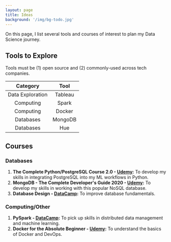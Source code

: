 ```yaml
---
layout: page
title: Ideas
background: '/img/bg-todo.jpg'
---
```


On this page, I list several tools and courses of interest to plan my Data Science journey.

## Tools to Explore
Tools must be (1) open source and (2) commonly-used across tech companies.

| Category | Tool |
| :------: | :--: |
| Data Exploration | Tableau |
| Computing | Spark |
| Computing | Docker |
| Databases | MongoDB |
| Databases | Hue |

## Courses

### Databases
1. **The Complete Python/PostgreSQL Course 2.0 - [Udemy](https://learncsc.udemy.com/course/complete-python-postgresql-database-course/):** To develop my skills in integrating PostgreSQL into my ML workflows in Python.
2. **MongoDB - The Complete Developer's Guide 2020 - [Udemy](https://learncsc.udemy.com/course/mongodb-the-complete-developers-guide/):** To develop my skills in working with this popular NoSQL database.
3. **Database Design - [DataCamp](https://www.datacamp.com/courses/database-design):** To improve database fundamentals.

### Computing/Other
1. **PySpark - [DataCamp](https://learn.datacamp.com/search?utf8=%E2%9C%93&q=spark&tab=courses&facets%5Btechnology%5D%5B%5D=Python):** To pick up skills in distributed data management and machine learning.
2. **Docker for the Absolute Beginner - [Udemy](https://learncsc.udemy.com/course/learn-docker/):** To understand the basics of Docker and DevOps.